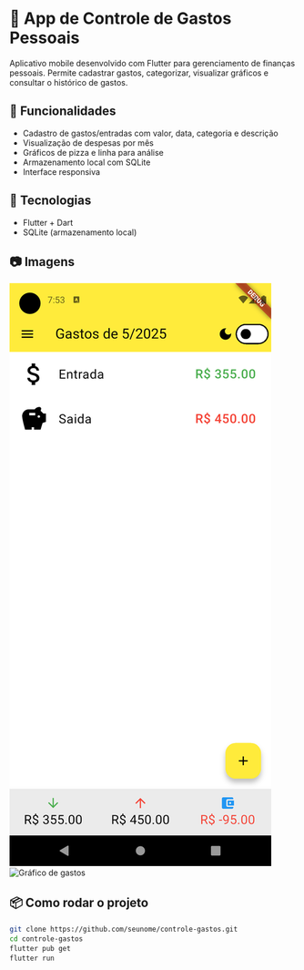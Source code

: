 # 💸 App de Controle de Gastos Pessoais

Aplicativo mobile desenvolvido com Flutter para gerenciamento de finanças pessoais. Permite cadastrar gastos, categorizar, visualizar gráficos e consultar o histórico de gastos.

## 📱 Funcionalidades

- Cadastro de gastos/entradas com valor, data, categoria e descrição
- Visualização de despesas por mês
- Gráficos de pizza e linha para análise
- Armazenamento local com SQLite
- Interface responsiva

## 🚀 Tecnologias

- Flutter + Dart
- SQLite (armazenamento local)

## 📷 Imagens

![Tela inicial](prints/Screenshot_1747684409.png)
![Gráfico de gastos](prints/grafico.png)

## 📦 Como rodar o projeto

```bash
git clone https://github.com/seunome/controle-gastos.git
cd controle-gastos
flutter pub get
flutter run
